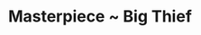 ---
layout: post
categories: sounds
title: Masterpiece ~ Big Thief
link: "https://www.youtube.com/embed/oacUgWXrqwc"
---